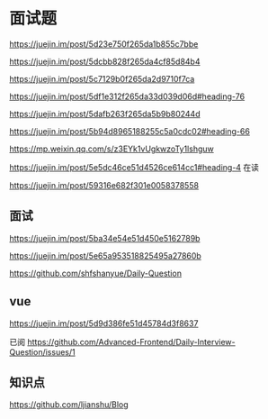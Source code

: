 # 面试题

<https://juejin.im/post/5d23e750f265da1b855c7bbe>

<https://juejin.im/post/5dcbb828f265da4cf85d84b4>

<https://juejin.im/post/5c7129b0f265da2d9710f7ca>

<https://juejin.im/post/5df1e312f265da33d039d06d#heading-76>

<https://juejin.im/post/5dafb263f265da5b9b80244d>

<https://juejin.im/post/5b94d8965188255c5a0cdc02#heading-66>

<https://mp.weixin.qq.com/s/z3EYk1vUgkwzoTy1lshguw>

<https://juejin.im/post/5e5dc46ce51d4526ce614cc1#heading-4>
在读

<https://juejin.im/post/59316e682f301e0058378558>

## 面试

<https://juejin.im/post/5ba34e54e51d450e5162789b>

<https://juejin.im/post/5e65a953518825495a27860b>

<https://github.com/shfshanyue/Daily-Question>

## vue

<https://juejin.im/post/5d9d386fe51d45784d3f8637>

已阅
<https://github.com/Advanced-Frontend/Daily-Interview-Question/issues/1>

## 知识点

<https://github.com/ljianshu/Blog>
